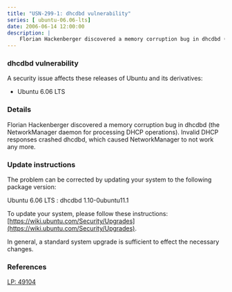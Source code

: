 ```yaml
---
title: "USN-299-1: dhcdbd vulnerability"
series: [ ubuntu-06.06-lts]
date: 2006-06-14 12:00:00
description: |
    Florian Hackenberger discovered a memory corruption bug in dhcdbd (the NetworkManager daemon for processing DHCP operations). Invalid DHCP responses crashed dhcdbd, which caused NetworkManager to not work any more.
--- 
```

 
### dhcdbd vulnerability

A security issue affects these releases of Ubuntu and its derivatives:

* Ubuntu 6.06 LTS

### Details

Florian Hackenberger discovered a memory corruption bug in dhcdbd (the NetworkManager daemon for processing DHCP operations). Invalid DHCP responses crashed dhcdbd, which caused NetworkManager to not work any more.

### Update instructions

The problem can be corrected by updating your system to the following package version:

Ubuntu 6.06 LTS
 : dhcdbd <span>1.10-0ubuntu11.1</span>

To update your system, please follow these instructions: [https://wiki.ubuntu.com/Security/Upgrades](https://wiki.ubuntu.com/Security/Upgrades).

In general, a standard system upgrade is sufficient to effect the necessary changes.

### References

 [LP: 49104](https://launchpad.net/bugs/49104)
 

